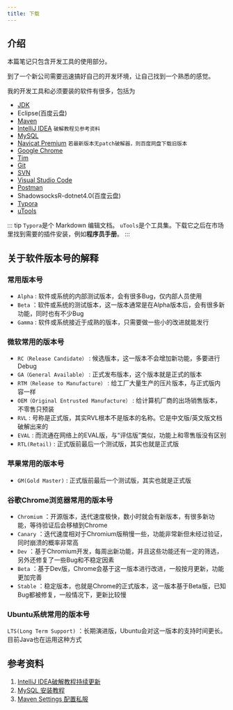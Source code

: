 ```yaml
---
title: 下载
---
```


## 介绍
本篇笔记只包含开发工具的使用部分。

到了一个新公司需要迅速搞好自己的开发环境，让自己找到一个熟悉的感觉。

我的开发工具和必须要装的软件有很多，包括为

- [JDK](https://www.oracle.com/java/technologies/javase-downloads.html)
- Eclipse(百度云盘)
- [Maven](https://maven.apache.org/download.cgi#)
- [IntelliJ IDEA](https://www.jetbrains.com/idea/download/#section=windows) `破解教程见参考资料`
- [MySQL](https://downloads.mysql.com/archives/community/)
- [Navicat Premium](https://www.navicat.com.cn/download/navicat-premium) `若最新版本无patch破解器，则百度网盘下载旧版本`
- [Google Chrome](https://www.google.cn/intl/zh-CN/chrome/)
- [Tim](https://tim.qq.com/)
- [Git](https://git-scm.com/)
- [SVN](https://tortoisesvn.net/downloads.html)
- [Visual Studio Code](https://code.visualstudio.com/)
- [Postman](https://www.postman.com/downloads/)
- ShadowsocksR-dotnet4.0(百度云盘)
- [Typora](https://www.typora.io/#windows)
- [uTools](https://www.u.tools/)

::: tip
`Typora`是个 Markdown 编辑文档。
`uTools`是个工具集。下载它之后在市场里找到需要的插件安装，例如**程序员手册**。
:::

## 关于软件版本号的解释

### 常用版本号
- `Alpha` : 软件或系统的内部测试版本，会有很多Bug，仅内部人员使用
- `Beta` ：软件或系统的测试版本，这一版本通常是在Alpha版本后，会有很多新功能，同时也有不少Bug
- `Gamma` : 软件或系统接近于成熟的版本，只需要做一些小的改进就能发行

### 微软常用的版本号
- `RC（Release Candidate）` : 候选版本，这一版本不会增加新功能，多要进行Debug
- `GA（General Available）` : 正式发布版本，这个版本就是正式的版本
- `RTM（Release to Manufacture）` : 给工厂大量生产的压片版本，与正式版内容一样
- `OEM（Original Entrusted Manufacture）` : 给计算机厂商的出场销售版本，不零售只预装
- `RVL` : 号称是正式版，其实RVL根本不是版本的名称。它是中文版/英文版文档破解出来的
- `EVAL` : 而流通在网络上的EVAL版，与“评估版”类似，功能上和零售版没有区别
- `RTL(Retail)` : 正式版前最后一个测试版，其实也就是正式版

### 苹果常用的版本号
- `GM(Gold Master)` : 正式版前最后一个测试版，其实也就是正式版

### 谷歌Chrome浏览器常用的版本号
- `Chromium` ：开源版本，迭代速度极快，数小时就会有新版本，有很多新功能，等待验证后会移植到Chrome
- `Canary` ：迭代速度相对于Chromium版稍慢一些，功能非常新但未经过验证，同时崩溃的概率非常高
- `Dev` ：基于Chromium开发，每周出新功能，并且这些功能还有一定的筛选，另外还修复了一些Bug和不稳定因素
- `Beta` ：基于Dev版，Chrome会基于这一版本进行改进，一般按月更新，功能更加完善
- `Stable` ：稳定版本，也就是Chrome的正式版本，这一版本基于Beta版，已知Bug都被修复，一般情况下，更新比较慢

### Ubuntu系统常用的版本号
`LTS(Long Term Support)` ：长期演进版，Ubuntu会对这一版本的支持时间更长。目前Java也在运用这种方式


## 参考资料
1. [IntelliJ IDEA破解教程持续更新](https://www.algerfan.cn/articles/2019/03/06/1551868940012.html)
2. [MySQL 安装教程](/backend/mysql/install)
3. [Maven Settings 配置私服](/backend/maven/lastupdated)